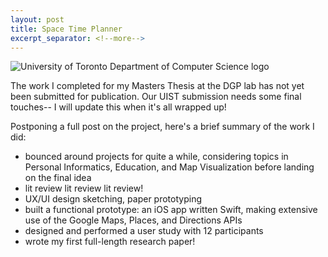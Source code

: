 ```yaml
---
layout: post
title: Space Time Planner
excerpt_separator: <!--more-->
---
```


![University of Toronto Department of Computer Science logo](https://images.squarespace-cdn.com/content/v1/5c8e9a223560c34f9070706f/1584117182341-P48MTCA7MDXB57QM6QL1/ke17ZwdGBToddI8pDm48kJ76nH85aza3J1kOSUxUUQsUqsxRUqqbr1mOJYKfIPR7LoDQ9mXPOjoJoqy81S2I8N_N4V1vUb5AoIIIbLZhVYwL8IeDg6_3B-BRuF4nNrNcQkVuAT7tdErd0wQFEGFSnHyTjHFnbVqz2a3skCZF3VMl39tOtb9mNFVdjjN0V38UY8HhU9A19BklyivaDE3oZA/Computer+Science+%28Blue%29-01.png) 

The work I completed for my Masters Thesis at the DGP lab has not yet been submitted for publication. Our UIST submission needs some final touches-- I will update this when it's all wrapped up!

 <!--more-->

Postponing a full post on the project, here's a brief summary of the work I did:

- bounced around projects for quite a while, considering topics in Personal Informatics, Education, and Map Visualization before landing on the final idea
- lit review lit review lit review!
- UX/UI design sketching, paper prototyping
- built a functional prototype: an iOS app written Swift, making extensive use of the Google Maps, Places, and Directions APIs
- designed and performed a user study with 12 participants
- wrote my first full-length research paper!